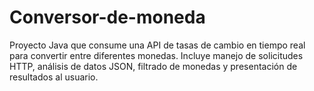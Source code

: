 # Conversor-de-moneda
Proyecto Java que consume una API de tasas de cambio en tiempo real para convertir entre diferentes monedas. Incluye manejo de solicitudes HTTP, análisis de datos JSON, filtrado de monedas y presentación de resultados al usuario.
